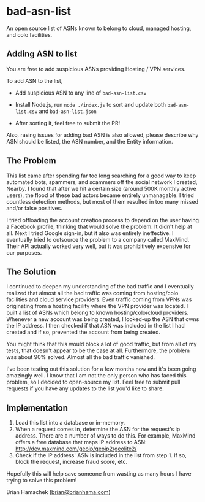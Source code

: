 # bad-asn-list
An open source list of ASNs known to belong to cloud, managed hosting, and colo facilities.

## Adding ASN to list

You are free to add suspicious ASNs providing Hosting / VPN services.

To add ASN to the list,

- Add suspicious ASN to any line of `bad-asn-list.csv`

- Install Node.js, run `node ./index.js` to sort and update both `bad-asn-list.csv` and `bad-asn-list.json`

- After sorting it, feel free to submit the PR!

Also, rasing issues for adding bad ASN is also allowed, please describe why ASN should be listed, the ASN number, and the Entity information.

## The Problem

This list came after spending far too long searching for a good way to keep automated bots, spammers, and scammers off the social network I created, Nearby. I found that after we hit a certain size (around 500K monthly active users), the flood of these bad actors became entirely unmanagable. I tried countless detection methods, but most of them resulted in too many missed and/or false positives. 

I tried offloading the account creation process to depend on the user having a Facebook profile, thinking that would solve the problem. It didn't help at all. Next I tried Google sign-in, but it also was entirely ineffective. I eventually tried to outsource the problem to a company called MaxMind. Their API actually worked very well, but it was prohibitively expensive for our purposes. 

## The Solution

I continued to deepen my understanding of the bad traffic and I eventually realized that almost all the bad traffic was coming from hosting/colo facilities and cloud service providers. Even traffic coming from VPNs was originating from a hosting facility where the VPN provider was located. I built a list of ASNs which belong to known hosting/colo/cloud providers. Whenever a new account was being created, I looked-up the ASN that owns the IP address. I then checked if that ASN was included in the list I had created and if so, prevented the account from being created.

You might think that this would block a lot of good traffic, but from all of my tests, that doesn't appear to be the case at all. Furthermore, the problem was about 90% solved.  Almost all the bad traffic vanished.

I've been testing out this solution for a few months now and it's been going amazingly well. I know that I am not the only person who has faced this problem, so I decided to open-source my list. Feel free to submit pull requests if you have any updates to the list you'd like to share.

## Implementation

1. Load this list into a database or in-memory.
2. When a request comes in, determine the ASN for the request's ip address. There are a number of ways to do this. For example, MaxMind offers a free database that maps IP address to ASN: http://dev.maxmind.com/geoip/geoip2/geolite2/
3. Check if the IP address' ASN is included in the list from step 1.  If so, block the request, increase fraud score, etc.

Hopefully this will help save someone from wasting as many hours I have trying to solve this problem!

Brian Hamachek (brian@brianhama.com)
